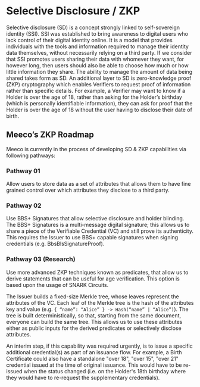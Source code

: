 # Selective Disclosure / ZKP

Selective disclosure (SD) is a concept strongly linked to self-sovereign identity (SSI). SSI was established to bring awareness to digital users who lack control of their digital identity online. It is a model that provides individuals with the tools and information required to manage their identity data themselves, without necessarily relying on a third party. If we consider that SSI promotes users sharing their data with whomever they want, for however long, then users should also be able to choose how much or how little information they share. The ability to manage the amount of data being shared takes form as SD. An additional layer to SD is zero-knowledge proof (ZKP) cryptography which enables Verifiers to request proof of information rather than specific details. For example, a Verifier may want to know if a Holder is over the age of 18, rather than asking for the Holder’s birthday (which is personally identifiable information), they can ask for proof that the Holder is over the age of 18 without the user having to disclose their date of birth.

## Meeco’s ZKP Roadmap

Meeco is currently in the process of developing SD & ZKP capabilities via following pathways:

### Pathway 01

Allow users to store data as a set of attributes that allows them to have fine grained control over which attributes they disclose to a third party.

### Pathway 02

Use BBS+ Signatures that allow selective disclosure and holder blinding. The BBS+ Signatures is a multi-message digital signature; this allows us to share a piece of the Verifiable Credential (VC) and still prove its authenticity. This requires the Issuer to use BBS+ capable signatures when signing credentials (e.g. BbsBlsSignatureProof).

### Pathway 03 (Research)

Use more advanced ZKP techniques known as predicates, that allow us to derive statements that can be useful for age verification. This option is based upon the usage of SNARK Circuits.

The Issuer builds a fixed-size Merkle tree, whose leaves represent the attributes of the VC. Each leaf of the Merkle tree is the hash of the attributes key and value (e.g. `{ “name”: “Alice” } -> Hash(“name” | “Alice”)`). The tree is built deterministically, so that, starting from the same document, everyone can build the same tree. This allows us to use these attributes either as public inputs for the derived predicates or selectively disclose attributes.

An interim step, if this capability was required urgently, is to issue a specific additional credential(s) as part of an issuance flow. For example, a Birth Certificate could also have a standalone "over 18", "over 15", "over 21" credential issued at the time of original issuance. This would have to be re-issued when the status changed (i.e. on the Holder's 18th birthday where they would have to re-request the supplementary credentials).
